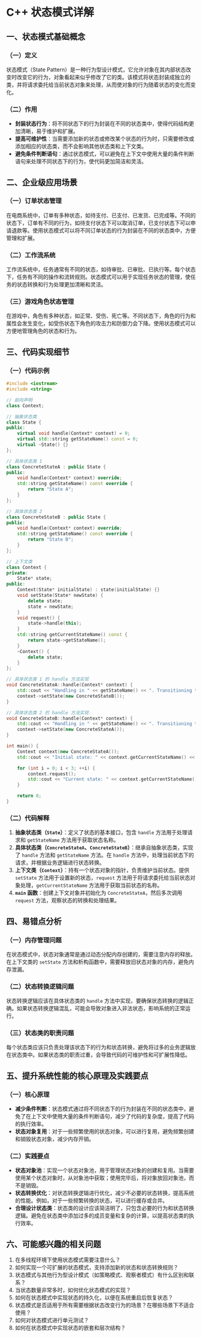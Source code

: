 # C++ 状态模式详解

## 一、状态模式基础概念
### （一）定义
状态模式（State Pattern）是一种行为型设计模式，它允许对象在其内部状态改变时改变它的行为，对象看起来似乎修改了它的类。该模式将状态封装成独立的类，并将请求委托给当前状态对象来处理，从而使对象的行为随着状态的变化而变化。

### （二）作用
- **封装状态行为**：将不同状态下的行为封装在不同的状态类中，使得代码结构更加清晰，易于维护和扩展。
- **提高可维护性**：当需要添加新的状态或修改某个状态的行为时，只需要修改或添加相应的状态类，而不会影响其他状态类和上下文类。
- **避免条件判断语句**：通过状态模式，可以避免在上下文中使用大量的条件判断语句来处理不同状态下的行为，使代码更加简洁和灵活。

## 二、企业级应用场景
### （一）订单状态管理
在电商系统中，订单有多种状态，如待支付、已支付、已发货、已完成等。不同的状态下，订单有不同的行为，如待支付状态下可以取消订单，已支付状态下可以申请退款等。使用状态模式可以将不同订单状态的行为封装在不同的状态类中，方便管理和扩展。

### （二）工作流系统
工作流系统中，任务通常有不同的状态，如待审批、已审批、已执行等。每个状态下，任务有不同的操作和流转规则。状态模式可以用于实现任务状态的管理，使任务的状态转换和行为处理更加清晰和灵活。

### （三）游戏角色状态管理
在游戏中，角色有多种状态，如正常、受伤、死亡等。不同状态下，角色的行为和属性会发生变化，如受伤状态下角色的攻击力和防御力会下降。使用状态模式可以方便地管理角色的状态和行为。

## 三、代码实现细节
### （一）代码示例
```cpp
#include <iostream>
#include <string>

// 前向声明
class Context;

// 抽象状态类
class State {
public:
    virtual void handle(Context* context) = 0;
    virtual std::string getStateName() const = 0;
    virtual ~State() {}
};

// 具体状态类 1
class ConcreteStateA : public State {
public:
    void handle(Context* context) override;
    std::string getStateName() const override {
        return "State A";
    }
};

// 具体状态类 2
class ConcreteStateB : public State {
public:
    void handle(Context* context) override;
    std::string getStateName() const override {
        return "State B";
    }
};

// 上下文类
class Context {
private:
    State* state;
public:
    Context(State* initialState) : state(initialState) {}
    void setState(State* newState) {
        delete state;
        state = newState;
    }
    void request() {
        state->handle(this);
    }
    std::string getCurrentStateName() const {
        return state->getStateName();
    }
    ~Context() {
        delete state;
    }
};

// 具体状态类 1 的 handle 方法实现
void ConcreteStateA::handle(Context* context) {
    std::cout << "Handling in " << getStateName() << ". Transitioning to State B." << std::endl;
    context->setState(new ConcreteStateB());
}

// 具体状态类 2 的 handle 方法实现
void ConcreteStateB::handle(Context* context) {
    std::cout << "Handling in " << getStateName() << ". Transitioning to State A." << std::endl;
    context->setState(new ConcreteStateA());
}

int main() {
    Context context(new ConcreteStateA());
    std::cout << "Initial state: " << context.getCurrentStateName() << std::endl;

    for (int i = 0; i < 3; ++i) {
        context.request();
        std::cout << "Current state: " << context.getCurrentStateName() << std::endl;
    }

    return 0;
}
```

### （二）代码解释
1. **抽象状态类（`State`）**：定义了状态的基本接口，包含 `handle` 方法用于处理请求和 `getStateName` 方法用于获取状态名称。
2. **具体状态类（`ConcreteStateA`、`ConcreteStateB`）**：继承自抽象状态类，实现了 `handle` 方法和 `getStateName` 方法。在 `handle` 方法中，处理当前状态下的请求，并根据业务逻辑进行状态转换。
3. **上下文类（`Context`）**：持有一个状态对象的指针，负责维护当前状态。提供 `setState` 方法用于设置新的状态，`request` 方法用于将请求委托给当前状态对象处理，`getCurrentStateName` 方法用于获取当前状态的名称。
4. **`main` 函数**：创建上下文对象并初始化为 `ConcreteStateA`，然后多次调用 `request` 方法，观察状态的转换和处理结果。

## 四、易错点分析
### （一）内存管理问题
在状态模式中，状态对象通常是通过动态分配内存创建的，需要注意内存的释放。在上下文类的 `setState` 方法和析构函数中，需要释放旧状态对象的内存，避免内存泄漏。

### （二）状态转换逻辑问题
状态转换逻辑应该在具体状态类的 `handle` 方法中实现，要确保状态转换的逻辑正确。如果状态转换逻辑混乱，可能会导致对象进入非法状态，影响系统的正常运行。

### （三）状态类的职责问题
每个状态类应该只负责处理该状态下的行为和状态转换，避免将过多的业务逻辑放在状态类中。如果状态类的职责过重，会导致代码的可维护性和可扩展性降低。

## 五、提升系统性能的核心原理及实践要点
### （一）核心原理
- **减少条件判断**：状态模式通过将不同状态下的行为封装在不同的状态类中，避免了在上下文中使用大量的条件判断语句，减少了代码的复杂度，提高了代码的执行效率。
- **状态对象复用**：对于一些频繁使用的状态对象，可以进行复用，避免频繁创建和销毁状态对象，减少内存开销。

### （二）实践要点
- **状态对象池**：实现一个状态对象池，用于管理状态对象的创建和复用。当需要使用某个状态对象时，从对象池中获取；使用完毕后，将对象放回对象池，而不是销毁。
- **状态转换优化**：对状态转换逻辑进行优化，减少不必要的状态转换，提高系统的性能。例如，对于一些频繁转换的状态，可以进行缓存或合并。
- **合理设计状态类**：状态类的设计应该简洁明了，只包含必要的行为和状态转换逻辑。避免在状态类中添加过多的成员变量和复杂的计算，以提高状态类的执行效率。

## 六、可能感兴趣的相关问题
1. 在多线程环境下使用状态模式需要注意什么？
2. 如何实现一个可扩展的状态模式，支持添加新的状态和状态转换规则？
3. 状态模式与其他行为型设计模式（如策略模式、观察者模式）有什么区别和联系？
4. 当状态数量非常多时，如何优化状态模式的实现？
5. 如何在状态模式中实现状态的持久化，以便在系统重启后恢复状态？
6. 状态模式是否适用于所有需要根据状态改变行为的场景？在哪些场景下不适合使用？
7. 如何对状态模式进行单元测试？
8. 如何在状态模式中实现状态的嵌套和层次结构？ 
